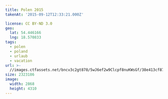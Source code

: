 ```yaml
---
title: Polen 2015
takenAt: '2015-09-12T12:33:21.000Z'

license: CC BY-ND 3.0
geo:
  lat: 54.446166
  lng: 18.570833
tags:
  - polen
  - poland
  - urlaub
  - vacation
url: >-
  //images.ctfassets.net/bncv3c2gt878/5wJ6ef2w9Clcpf8nuKWsGf/38e413cf877822d73709ce319f7e5b29/polen-2015_25657098400_o
size: 2323186
image:
  width: 2868
  height: 4310
---
```

